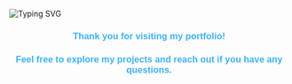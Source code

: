 ![Typing SVG](https://readme-typing-svg.demolab.com?font=Ubuntu&weight=700&size=45&duration=3000&pause=10000&center=true&vCenter=true&random=false&width=1050&height=60&lines=MICHAEL+BOSCIGLIO'S+PORTFOLIO)

### <p align="center" style="font-family: 'Ubuntu', sans-serif; color:#3FB0F7">Thank you for visiting my portfolio!</p>
### <p align="center" style="font-family: 'Ubuntu', sans-serif; color:#3FB0F7">Feel free to explore my projects and reach out if you have any questions.</p>

